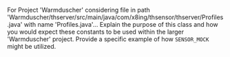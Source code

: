 For Project 'Warmduscher' considering file in path 'Warmduscher/thserver/src/main/java/com/x8ing/thsensor/thserver/Profiles.java' with name 'Profiles.java'... 
Explain the purpose of this class and how you would expect these constants to be used within the larger 'Warmduscher' project. Provide a specific example of how `SENSOR_MOCK` might be utilized.